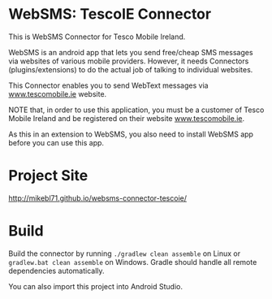 WebSMS: TescoIE Connector
=========================

This is WebSMS Connector for Tesco Mobile Ireland.

WebSMS is an android app that lets you send free/cheap SMS messages via websites of various mobile providers. However, it needs Connectors (plugins/extensions) to do the actual job of talking to individual websites.

This Connector enables you to send WebText messages via www.tescomobile.ie website.

NOTE that, in order to use this application, you must be a customer of Tesco Mobile Ireland and be registered on their website www.tescomobile.ie.

As this in an extension to WebSMS, you also need to install WebSMS app before you can use this app.

Project Site
============

http://mikebl71.github.io/websms-connector-tescoie/

Build
=====

Build the connector by running `./gradlew clean assemble` on Linux or `gradlew.bat clean assemble` on Windows.
Gradle should handle all remote dependencies automatically.

You can also import this project into Android Studio.
